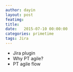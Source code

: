 ```yaml
---
author: dayin
layout: post
featimg: 
title: 
date:   2015-07-10 00:00:00
categories: primetime
tags: Jira
---
```


* Jira plugin
* Why PT agile?
* PT agile flow
